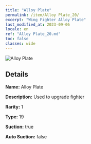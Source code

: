```yaml
---
title: "Alloy Plate"
permalink: /item/Alloy Plate_20/
excerpt: "Wing Fighter Alloy Plate"
last_modified_at: 2023-09-06
locale: en
ref: "Alloy Plate_20.md"
toc: false
classes: wide
---
```



 ![Alloy Plate](/images/item/Alloy_Plate_p.png)



## Details

 **Name:** Alloy Plate 

 **Description:** Used to upgrade fighter

 **Rarity:** 1 

 **Type:** 19 

 **Suction:** true 

 **Auto Suction:** false 


